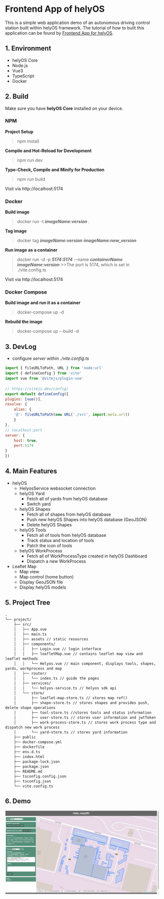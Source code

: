 # Frontend App of helyOS

This is a simple web application demo of an autonomous driving control station built within helyOS framework. The tutorial of how to built this application can be found by [Frontend App for helyOS](https://fraunhofer-ivi-helyos-frontend-example.readthedocs.io/en/latest/index.html).

## 1. Environment

* helyOS Core
* Node.js
* Vue3
* TypeScript
* Docker

## 2. Build

Make sure you have **helyOS Core** installed on your device.

### NPM
**Project Setup**
> npm install

**Compile and Hot-Reload for Development**
> npm run dev

**Type-Check, Compile and Minify for Production**

> npm run build

Visit via http://localhost:5174

### Docker

**Build image**
> docker run -t ***imageName:version*** .

**Tag image**
>docker tag ***imageName:version*** ***imageName:new_version***

**Run image as a container**
>docker run -d -p ***5174:5174*** --name ***containerName*** ***imageName:version***
    >>The port is 5174, which is set in ./vite.config.ts

Visit via http://localhost:5174

### Docker Compose

**Build image and run it as a container**
>docker-compose up -d

**Rebuild the image**
>docker-compose up --build -d

## 3. DevLog

- configure *server* within *./vite.config.ts*

```javascript
import { fileURLToPath, URL } from 'node:url'
import { defineConfig } from 'vite'
import vue from '@vitejs/plugin-vue'

// https://vitejs.dev/config/
export default defineConfig({
plugins: [vue()],
resolve: {
    alias: {
    '@': fileURLToPath(new URL('./src', import.meta.url))
    }
},
// localhost:port
server: {
    host: true,
    port:5174
}
})
```
## 4. Main Features

- helyOS
  - HelyosService websocket connection
  - helyOS Yard
    - Fetch all of yards from helyOS database
    - Switch yard
  - helyOS Shapes
    - Fetch all of shapes from helyOS database
    - Push new helyOS Shapes into helyOS database (GeoJSON)
    - Delete helyOS Shapes
  - helyOS Tools
    - Fetch all of tools from helyOS database
    - Track status and location of tools
    - Patch the icon of tools
  - helyOS WorkProcess
    - Fetch all of WorkProcessType created in helyOS Dashboard
    - Dispatch a new WorkProcess
- Leaflet Map
  - Map view
  - Map control (home button)
  - Display GeoJSON file
  - Display helyOS models

## 5. Project Tree
```
.
└── project/
    ├── src/
    │   ├── App.vue
    │   ├── main.ts
    │   ├── assets // static resources
    │   ├── components/
    │   │   ├── Login.vue // login interface
    │   │   ├── leafletMap.vue // contains leaflet map view and leaflet methods
    │   │   └── Helyos.vue // main component, displays tools, shapes, yards, workprocess and map
    │   ├── router/
    │   │   └── index.ts // guide the pages
    │   ├── services/
    │   │   └── helyos-service.ts // helyos sdk api
    │   └── store/
    │       ├── leaflet-map-store.ts // stores map ref()
    │       ├── shape-store.ts // stores shapes and provides push, delete shape operations
    │       ├── tool-store.ts //stores tools and status information
    │       ├── user-store.ts // stores user information and jwtToken
    │       ├── work-process-store.ts // stores work process type and dispatch new work process
    │       └── yard-store.ts // stores yard information
    ├── public
    ├── docker-compose.yml
    ├── dockerfile
    ├── env.d.ts
    ├── index.html
    ├── package-lock.json
    ├── package.json
    ├── README.md
    ├── tsconfig.config.json
    ├── tsconfig.json
    └── vite.config.ts

```


## 6. Demo 

![helyos-app-demo](./src/assets/helyos_demo.png)





